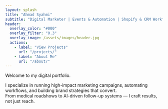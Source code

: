 ```yaml
---
layout: splash
title: "Ahmad Syahmi"
subtitle: "Digital Marketer | Events & Automation | Shopify & CRM Workflows"
header:
  overlay_color: "#000"
  overlay_filter: "0.3"
  overlay_image: /assets/images/header.jpg
  actions:
    - label: "View Projects"
      url: "/projects/"
    - label: "About Me"
      url: "/about/"
---
```


Welcome to my digital portfolio.

I specialize in running high-impact marketing campaigns, automating workflows, and building brand strategies that convert.  
From medical roadshows to AI-driven follow-up systems — I craft results, not just reach.
